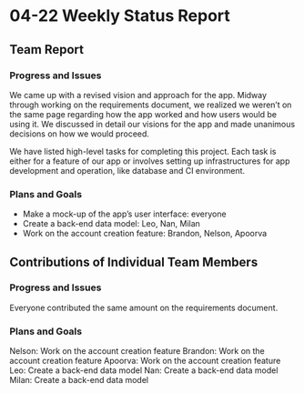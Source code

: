 # 04-22 Weekly Status Report

## Team Report

### Progress and Issues

We came up with a revised vision and approach for the app. Midway through
working on the requirements document, we realized we weren’t on the same page
regarding how the app worked and how users would be using it. We discussed in
detail our visions for the app and made unanimous decisions on how we would
proceed.

We have listed high-level tasks for completing this project. Each task is
either for a feature of our app or involves setting up infrastructures for app
development and operation, like database and CI environment.

### Plans and Goals

- Make a mock-up of the app’s user interface: everyone
- Create a back-end data model: Leo, Nan, Milan
- Work on the account creation feature: Brandon, Nelson, Apoorva

## Contributions of Individual Team Members

### Progress and Issues

Everyone contributed the same amount on the requirements document.

### Plans and Goals

Nelson: Work on the account creation feature
Brandon: Work on the account creation feature
Apoorva: Work on the account creation feature
Leo: Create a back-end data model
Nan: Create a back-end data model
Milan: Create a back-end data model
